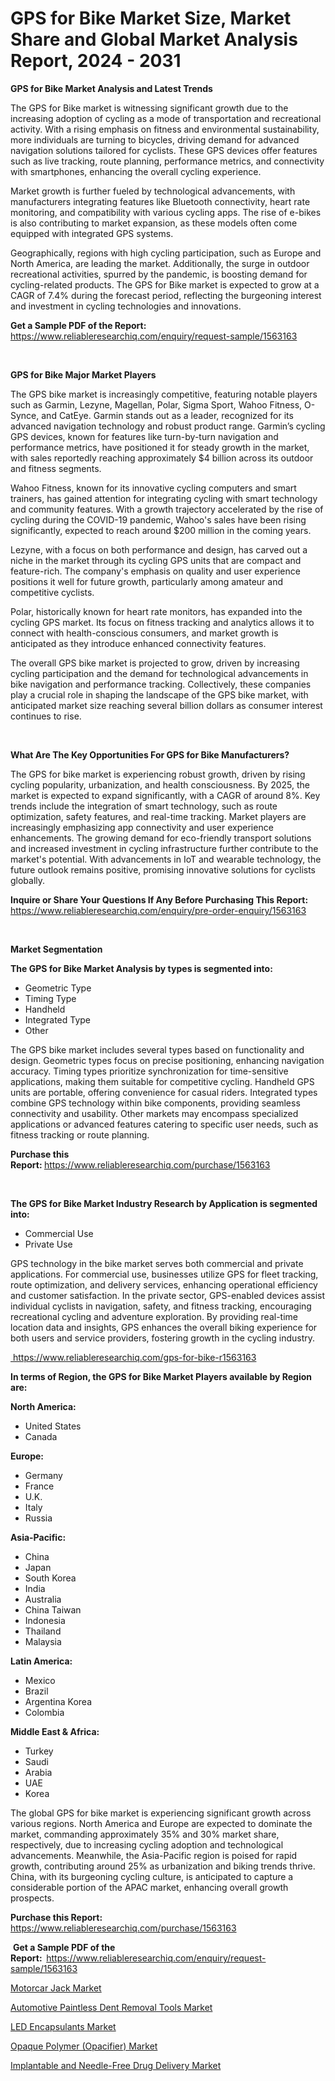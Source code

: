<p><h1>GPS for Bike Market Size, Market Share and Global Market Analysis Report, 2024 - 2031</h1></p><p><strong>GPS for Bike Market Analysis and Latest Trends</strong></p>
<p><p>The GPS for Bike market is witnessing significant growth due to the increasing adoption of cycling as a mode of transportation and recreational activity. With a rising emphasis on fitness and environmental sustainability, more individuals are turning to bicycles, driving demand for advanced navigation solutions tailored for cyclists. These GPS devices offer features such as live tracking, route planning, performance metrics, and connectivity with smartphones, enhancing the overall cycling experience.</p><p>Market growth is further fueled by technological advancements, with manufacturers integrating features like Bluetooth connectivity, heart rate monitoring, and compatibility with various cycling apps. The rise of e-bikes is also contributing to market expansion, as these models often come equipped with integrated GPS systems. </p><p>Geographically, regions with high cycling participation, such as Europe and North America, are leading the market. Additionally, the surge in outdoor recreational activities, spurred by the pandemic, is boosting demand for cycling-related products. The GPS for Bike market is expected to grow at a CAGR of 7.4% during the forecast period, reflecting the burgeoning interest and investment in cycling technologies and innovations.</p></p>
<p><strong>Get a Sample PDF of the Report:&nbsp;</strong> <a href="https://www.reliableresearchiq.com/enquiry/request-sample/1563163?utm_campaign=100&utm_medium=2&utm_source=Github&utm_content=ia&utm_term=03112024&utm_id=gps-for-bike">https://www.reliableresearchiq.com/enquiry/request-sample/1563163</a></p>
<p>&nbsp;</p>
<p><strong>GPS for Bike Major Market Players</strong></p>
<p><p>The GPS bike market is increasingly competitive, featuring notable players such as Garmin, Lezyne, Magellan, Polar, Sigma Sport, Wahoo Fitness, O-Synce, and CatEye. Garmin stands out as a leader, recognized for its advanced navigation technology and robust product range. Garmin’s cycling GPS devices, known for features like turn-by-turn navigation and performance metrics, have positioned it for steady growth in the market, with sales reportedly reaching approximately $4 billion across its outdoor and fitness segments.</p><p>Wahoo Fitness, known for its innovative cycling computers and smart trainers, has gained attention for integrating cycling with smart technology and community features. With a growth trajectory accelerated by the rise of cycling during the COVID-19 pandemic, Wahoo's sales have been rising significantly, expected to reach around $200 million in the coming years.</p><p>Lezyne, with a focus on both performance and design, has carved out a niche in the market through its cycling GPS units that are compact and feature-rich. The company's emphasis on quality and user experience positions it well for future growth, particularly among amateur and competitive cyclists.</p><p>Polar, historically known for heart rate monitors, has expanded into the cycling GPS market. Its focus on fitness tracking and analytics allows it to connect with health-conscious consumers, and market growth is anticipated as they introduce enhanced connectivity features.</p><p>The overall GPS bike market is projected to grow, driven by increasing cycling participation and the demand for technological advancements in bike navigation and performance tracking. Collectively, these companies play a crucial role in shaping the landscape of the GPS bike market, with anticipated market size reaching several billion dollars as consumer interest continues to rise.</p></p>
<p>&nbsp;</p>
<p><strong>What Are The Key Opportunities For GPS for Bike Manufacturers?</strong></p>
<p><p>The GPS for bike market is experiencing robust growth, driven by rising cycling popularity, urbanization, and health consciousness. By 2025, the market is expected to expand significantly, with a CAGR of around 8%. Key trends include the integration of smart technology, such as route optimization, safety features, and real-time tracking. Market players are increasingly emphasizing app connectivity and user experience enhancements. The growing demand for eco-friendly transport solutions and increased investment in cycling infrastructure further contribute to the market's potential. With advancements in IoT and wearable technology, the future outlook remains positive, promising innovative solutions for cyclists globally.</p></p>
<p><strong>Inquire or Share Your Questions If Any Before Purchasing This Report:</strong> <a href="https://www.reliableresearchiq.com/enquiry/pre-order-enquiry/1563163?utm_campaign=100&utm_medium=2&utm_source=Github&utm_content=ia&utm_term=03112024&utm_id=gps-for-bike">https://www.reliableresearchiq.com/enquiry/pre-order-enquiry/1563163</a></p>
<p>&nbsp;</p>
<p><strong>Market Segmentation</strong></p>
<p><strong>The GPS for Bike Market Analysis by types is segmented into:</strong></p>
<p><ul><li>Geometric Type</li><li>Timing Type</li><li>Handheld</li><li>Integrated Type</li><li>Other</li></ul></p>
<p><p>The GPS bike market includes several types based on functionality and design. Geometric types focus on precise positioning, enhancing navigation accuracy. Timing types prioritize synchronization for time-sensitive applications, making them suitable for competitive cycling. Handheld GPS units are portable, offering convenience for casual riders. Integrated types combine GPS technology within bike components, providing seamless connectivity and usability. Other markets may encompass specialized applications or advanced features catering to specific user needs, such as fitness tracking or route planning.</p></p>
<p><strong>Purchase this Report:&nbsp;</strong><a href="https://www.reliableresearchiq.com/purchase/1563163?utm_campaign=100&utm_medium=2&utm_source=Github&utm_content=ia&utm_term=03112024&utm_id=gps-for-bike">https://www.reliableresearchiq.com/purchase/1563163</a></p>
<p>&nbsp;</p>
<p><strong>The GPS for Bike Market Industry Research by Application is segmented into:</strong></p>
<p><ul><li>Commercial Use</li><li>Private Use</li></ul></p>
<p><p>GPS technology in the bike market serves both commercial and private applications. For commercial use, businesses utilize GPS for fleet tracking, route optimization, and delivery services, enhancing operational efficiency and customer satisfaction. In the private sector, GPS-enabled devices assist individual cyclists in navigation, safety, and fitness tracking, encouraging recreational cycling and adventure exploration. By providing real-time location data and insights, GPS enhances the overall biking experience for both users and service providers, fostering growth in the cycling industry.</p></p>
<p><a href="https://www.reliableresearchiq.com/gps-for-bike-r1563163?utm_campaign=100&utm_medium=2&utm_source=Github&utm_content=ia&utm_term=03112024&utm_id=gps-for-bike">&nbsp;https://www.reliableresearchiq.com/gps-for-bike-r1563163</a></p>
<p><strong>In terms of Region, the GPS for Bike Market Players available by Region are:</strong></p>
<p>
    <p> <strong> North America: </strong>
        <ul>
            <li>United States</li>
            <li>Canada</li>
        </ul>
        </p> 
    <p> <strong> Europe: </strong>
        <ul>
            <li>Germany</li>
            <li>France</li>
            <li>U.K.</li>
            <li>Italy</li>
            <li>Russia</li>
        </ul>
        </p> 
    <p> <strong> Asia-Pacific: </strong>
        <ul>
            <li>China</li>
            <li>Japan</li>
            <li>South Korea</li>
            <li>India</li>
            <li>Australia</li>
            <li>China Taiwan</li>
            <li>Indonesia</li>
            <li>Thailand</li>
            <li>Malaysia</li>
        </ul>
        </p> 
    <p> <strong> Latin America: </strong>
        <ul>
            <li>Mexico</li>
            <li>Brazil</li>
            <li>Argentina Korea</li>
            <li>Colombia</li>
        </ul>
        </p> 
    <p> <strong> Middle East & Africa: </strong>
        <ul>
            <li>Turkey</li>
            <li>Saudi</li>
            <li>Arabia</li>
            <li>UAE</li>
            <li>Korea</li>
        </ul>
    </p>
    </p>
<p><p>The global GPS for bike market is experiencing significant growth across various regions. North America and Europe are expected to dominate the market, commanding approximately 35% and 30% market share, respectively, due to increasing cycling adoption and technological advancements. Meanwhile, the Asia-Pacific region is poised for rapid growth, contributing around 25% as urbanization and biking trends thrive. China, with its burgeoning cycling culture, is anticipated to capture a considerable portion of the APAC market, enhancing overall growth prospects.</p></p>
<p><strong>Purchase this Report: </strong><a href="https://www.reliableresearchiq.com/purchase/1563163?utm_campaign=100&utm_medium=2&utm_source=Github&utm_content=ia&utm_term=03112024&utm_id=gps-for-bike">https://www.reliableresearchiq.com/purchase/1563163</a></p>
<p>&nbsp;<strong>Get a Sample PDF of the Report:&nbsp;&nbsp;</strong><a href="https://www.reliableresearchiq.com/enquiry/request-sample/1563163?utm_campaign=100&utm_medium=2&utm_source=Github&utm_content=ia&utm_term=03112024&utm_id=gps-for-bike">https://www.reliableresearchiq.com/enquiry/request-sample/1563163</a></p>
<p><strong></strong></p>
<p><p><a href="https://github.com/alespiliffe/Market-Research-Report-List-1/blob/main/motorcar-jack-market.md?utm_campaign=100&utm_medium=2&utm_source=Github&utm_content=ia&utm_term=03112024&utm_id=gps-for-bike">Motorcar Jack Market</a></p><p><a href="https://github.com/yoreivesal/Market-Research-Report-List-1/blob/main/automotive-paintless-dent-removal-tools-market.md?utm_campaign=100&utm_medium=2&utm_source=Github&utm_content=ia&utm_term=03112024&utm_id=gps-for-bike">Automotive Paintless Dent Removal Tools Market</a></p><p><a href="https://www.linkedin.com/pulse/global-led-encapsulants-market-share-growth-opportunities-bacxf?utm_campaign=100&utm_medium=2&utm_source=Github&utm_content=ia&utm_term=03112024&utm_id=gps-for-bike">LED Encapsulants Market</a></p><p><a href="https://www.linkedin.com/pulse/digital-transformation-opaque-polymer-opacifier-industry-market-ahhff?utm_campaign=100&utm_medium=2&utm_source=Github&utm_content=ia&utm_term=03112024&utm_id=gps-for-bike">Opaque Polymer (Opacifier) Market</a></p><p><a href="https://issuu.com/reportprime-2/docs/implantable-and-needle-free-drug-de_bcc764694d8722?utm_campaign=100&utm_medium=2&utm_source=Github&utm_content=ia&utm_term=03112024&utm_id=gps-for-bike">Implantable and Needle-Free Drug Delivery Market</a></p></p>